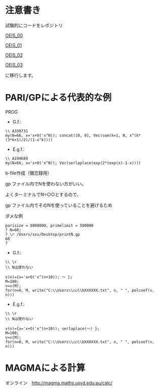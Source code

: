 # 注意書き

試験的にコードをレポジトリ

[OEIS_00](https://github.com/manman4/OEIS_00) 

[OEIS_01](https://github.com/manman4/OEIS_01) 

[OEIS_02](https://github.com/manman4/OEIS_02)

[OEIS_03](https://github.com/manman4/OEIS_03)

に移行します。

# PARI/GPによる代表的な例

PROG

- G.f.:

```PARI:G.f.:
\\ A338731
my(N=66, x='x+O('x^N)); concat([0, 0], Vec(sum(k=1, N, x^(k*(3*k+1)/2)/(1-x^k))))
```

- E.g.f.:

```PARI:E.g.f.:
\\ A194689
my(N=66, x='x+O('x^N)); Vec(serlaplace(exp(2*(exp(x)-1-x))))
```


b-file作成（備忘録用）

gp ファイル内でNを使わない方がいい。

よくターミナルでN=○○とするので、

gp ファイル内でそのNを使っていることを避けるため

ダメな例

```PARI:ターミナル
parisize = 8000000, primelimit = 500000
? N=60;
? \r /Users/xxx/Desktop/printN.gp 
60
? 
```

- G.f.:

```PARI:G.f.:
\\ \r
\\ Nは使わない 

v(n)={x='x+O('x^(n+10)); ～ };
M=100;
v=v(M);
for(n=0, M, write("C:\\Users\\○○\\bXXXXXX.txt", n, " ", polcoef(v, n)))
```

- E.g.f.:

```PARI:E.g.f.:
\\ \r
\\ Nは使わない 

v(n)={x='x+O('x^(n+10)); serlaplace(～) };
M=100;
v=v(M);
for(n=0, M, write("C:\\Users\\○○\\bXXXXXX.txt", n, " ", polcoef(v, n)))
```

# MAGMAによる計算

オンライン　http://magma.maths.usyd.edu.au/calc/

